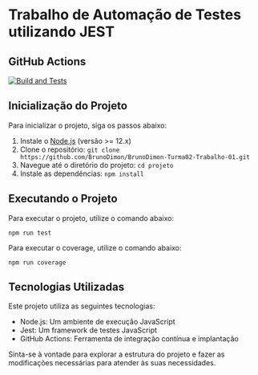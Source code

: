 # Trabalho de Automação de Testes utilizando JEST

## GitHub Actions

[![Build and Tests](https://github.com/ugioni/unit-tests-jest/actions/workflows/node.js.yml/badge.svg?branch=master)](https://github.com/ugioni/unit-tests-jest/actions/workflows/node.js.yml)

## Inicialização do Projeto

Para inicializar o projeto, siga os passos abaixo:

1. Instale o [Node.js](https://nodejs.org/) (versão >= 12.x)
2. Clone o repositório: `git clone https://github.com/BrunoDimon/BrunoDimon-Turma02-Trabalho-01.git`
3. Navegue até o diretório do projeto: `cd projeto`
4. Instale as dependências: `npm install`

## Executando o Projeto

Para executar o projeto, utilize o comando abaixo: 
```
npm run test
```

Para executar o coverage, utilize o comando abaixo: 
```
npm run coverage
```


## Tecnologias Utilizadas

Este projeto utiliza as seguintes tecnologias:

- Node.js: Um ambiente de execução JavaScript
- Jest: Um framework de testes JavaScript
- GitHub Actions: Ferramenta de integração contínua e implantação

Sinta-se à vontade para explorar a estrutura do projeto e fazer as modificações necessárias para atender às suas necessidades.

